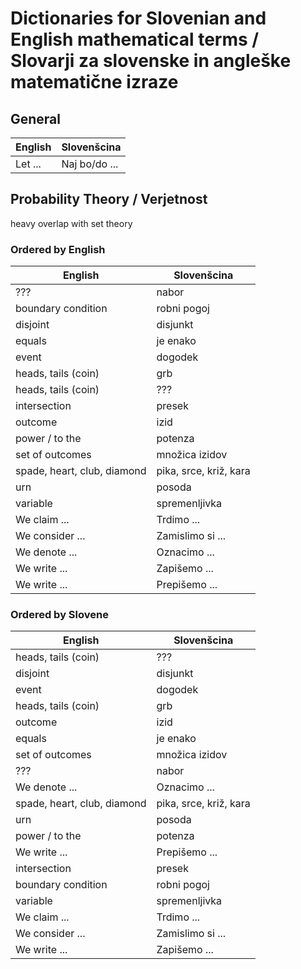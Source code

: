 # Dictionaries for Slovenian and English mathematical terms / Slovarji za slovenske in angleške matematične izraze

## General

| English | Slovenšcina |
|---------|-------------|
| Let ... | Naj bo/do ...|

## Probability Theory / Verjetnost

heavy overlap with set theory

### Ordered by English
| English | Slovenšcina |
|---------|-------------|
| ??? | nabor |
| boundary condition | robni pogoj |
| disjoint | disjunkt |
| equals | je enako |
| event | dogodek |
| heads, tails (coin) | grb |
| heads, tails (coin) | ??? |
| intersection | presek |
| outcome | izid |
| power / to the | potenza |
| set of outcomes | množica izidov |
| spade, heart, club, diamond | pika, srce, križ, kara |
| urn | posoda |
| variable | spremenljivka |
| We claim ... | Trdimo ... |
| We consider ... | Zamislimo si  ... |
| We denote ... | Oznacimo ... |
| We write ... | Zapišemo ... |
| We write ... | Prepišemo ... |

### Ordered by Slovene

| English | Slovenšcina |
|---------|-------------|
| heads, tails (coin) | ??? |
| disjoint | disjunkt |
| event | dogodek |
| heads, tails (coin) | grb |
| outcome | izid |
| equals | je enako |
| set of outcomes | množica izidov |
| ??? | nabor |
| We denote ... | Oznacimo ... |
| spade, heart, club, diamond | pika, srce, križ, kara |
| urn | posoda |
| power / to the | potenza |
| We write ... | Prepišemo ... |
| intersection | presek |
| boundary condition | robni pogoj |
| variable | spremenljivka |
| We claim ... | Trdimo ... |
| We consider ... | Zamislimo si  ... |
| We write ... | Zapišemo ... |